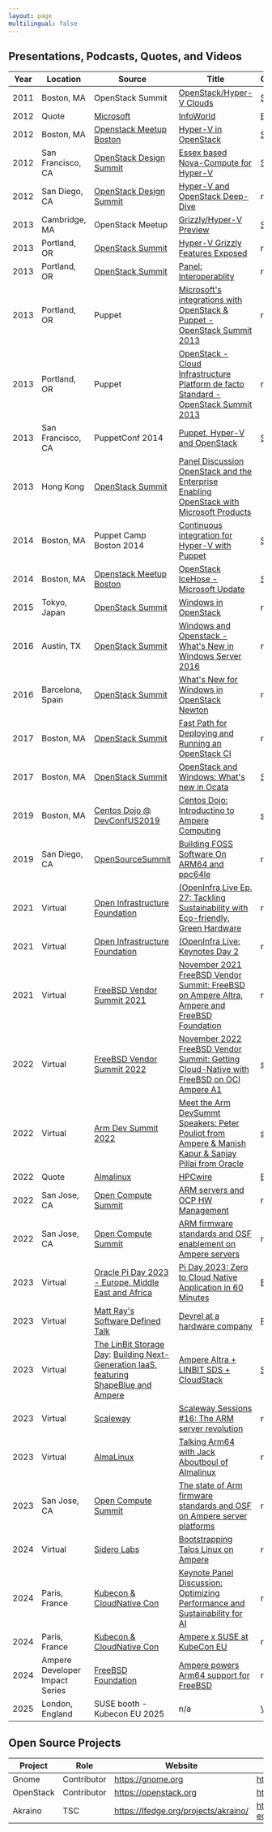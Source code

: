 ```yaml
---
layout: page
multilingual: false
---
```


## Presentations, Podcasts, Quotes, and  Videos
|Year | Location | Source | Title | Content |Video |
| ----------- | ----------- | ----------- | ----------- | ----------- | ----------- |
|2011|Boston, MA|OpenStack Summit|[OpenStack/Hyper-V Clouds](https://www.slideshare.net/slideshow/2011-essex-summit-openstackhyperv-clouds/13759984)|[Slides](https://www.slideshare.net/slideshow/2011-essex-summit-openstackhyperv-clouds/13759984)|n/a|
|2012|Quote|[Microsoft](https://microsoft.com)|[InfoWorld](https://www.infoworld.com/article/2290526/microsoft-developing-hyper-v-support-for-openstack-2.html)|[Blog](https://www.infoworld.com/article/2290526/microsoft-developing-hyper-v-support-for-openstack-2.html)|n/a|
|2012|Boston, MA|[Openstack Meetup Boston](https://www.meetup.com/openstack-boston/)|[Hyper-V in OpenStack](https://www.slideshare.net/slideshow/boston-open-stack-meetup-hyper-v-in-openstack/12972124?from_search=5#1)|[Slides](https://www.slideshare.net/slideshow/boston-open-stack-meetup-hyper-v-in-openstack/12972124?from_search=5#1)|n/a|
|2012|San Francisco, CA|[OpenStack Design Summit](https://wiki.openstack.org/wiki/Design_Summit/Folsom)|[Essex based Nova-Compute for Hyper-V](https://www.slideshare.net/slideshow/openstack-win-final/12575225?from_search=8#1)|[Slides](https://www.slideshare.net/slideshow/openstack-win-final/12575225?from_search=8#1)|n/a|
|2012|San Diego, CA|[OpenStack Design Summit](https://www.openstack.org/videos/summits/san-diego-2012/)|[Hyper-V and OpenStack Deep-Dive](https://www.openstack.org/videos/summits/san-diego-2012/hyper-v-and-openstack-deep-dive)|n/a|[Video](https://youtu.be/M1NqqTLST3s)|
|2013|Cambridge, MA|OpenStack Meetup|[Grizzly/Hyper-V Preview](https://www.slideshare.net/slideshow/open-stackbostonmeetup-20130314/17723308)|[Slides](https://www.slideshare.net/slideshow/open-stackbostonmeetup-20130314/17723308)|n/a|
|2013|Portland, OR|[OpenStack Summit](https://www.openstack.org/summit/portland-2013/)|[Hyper-V Grizzly Features Exposed](https://www.youtube.com/watch?v=cKa_QmfNpPI)|n/a|[Video](https://www.youtube.com/watch?v=cka_QmfNpPI)|
|2013|Portland, OR|[OpenStack Summit](https://www.openstack.org/summit/portland-2013/)|[Panel: Interoperablity](https://www.youtube.com/watch?v=PwWeBT3S88Q)|n/a|[Video](https://www.youtube.com/watch?v=PwWeBT3S88Q)|
|2013|Portland, OR|Puppet|[Microsoft's integrations with OpenStack & Puppet - OpenStack Summit 2013](https://www.youtube.com/watch?v=KJoQ8Mi4c8E)|n/a|[Video](https://www.youtube.com/watch?v=KJoQ8Mi4c8E)|
|2013|Portland, OR|Puppet|[OpenStack - Cloud Infrastructure Platform de facto Standard - OpenStack Summit 2013](https://www.youtube.com/watch?v=2dwf5UvZipA&t=79s)|n/a|[Video](https://www.youtube.com/watch?v=2dwf5UvZipA&t=79s)|
|2013|San Francisco, CA|PuppetConf 2014|[Puppet, Hyper-V  and OpenStack](https://www.youtube.com/watch?v=C-JvwYVfZrQ)|[Slides](https://www.slideshare.net/slideshow/using-puppet-for-deploying-hyperv-openstack-compute-nodes-puppetconf-2013/25538692?from_search=1)|[Video](https://www.youtube.com/watch?v=C-JvwYVfZrQ)|
|2013|Hong Kong|[OpenStack Summit](https://www.openstack.org/summit/openstack-summit-hong-kong-2013/)|[Panel Discussion OpenStack and the Enterprise Enabling OpenStack with Microsoft Products](https://www.youtube.com/watch?v=r59GRI81jQU)|
|2014|Boston, MA| Puppet Camp Boston 2014 | [Continuous integration for Hyper-V with Puppet](https://www.slideshare.net/slideshow/puppetcamp-boston-continuous-integration-for-hyperv-with-puppet-beginner/38224310?from_search=0)|[Slides](https://www.slideshare.net/slideshow/puppetcamp-boston-continuous-integration-for-hyperv-with-puppet-beginner/38224310?from_search=0)|n/a|
|2014|Boston, MA|[Openstack Meetup Boston](https://www.meetup.com/openstack-boston/)|[OpenStack IceHose - Microsoft Update](https://www.slideshare.net/slideshow/folsom-summit-hyperv-deep-dive/15920043?from_search=6)|[Slides](https://www.slideshare.net/slideshow/folsom-summit-hyperv-deep-dive/15920043?from_search=6)|n/a|
|2015| Tokyo, Japan |[OpenStack Summit](https://www.openstack.org/summit/tokyo-2015)|[Windows in OpenStack](https://www.youtube.com/watch?v=ObT9TBw9qo4)|n/a|[Video](https://www.youtube.com/watch?v=ObT9TBw9qo4)|
|2016|Austin, TX|[OpenStack Summit](https://www.openstack.org/summit/austin-2016/)|[Windows and Openstack - What's New in Windows Server 2016](https://www.openstack.org/videos/summits/austin-2016/windows-and-openstack-whats-new-in-windows-server-2016)|n/a|[Video](https://youtu.be/QApD3lpsFlQ)|
|2016|Barcelona, Spain|[OpenStack Summit](https://www.openstack.org/summit/barcelona-2016/)|[What's New for Windows in OpenStack Newton](https://www.openstack.org/videos/summits/barcelona-2016/whats-new-for-windows-in-openstack-newton)|n/a|[Video](https://www.youtube.com/watch?v=rjmvhlwdrTU)|
|2017|Boston, MA|[OpenStack Summit](https://www.openstack.org/summit/boston-2017/)|[Fast Path for Deploying and Running an OpenStack CI](https://www.openstack.org/videos/summits/boston-2017/fast-path-for-deploying-and-running-an-openstack-ci)|n/a|[Video](https://www.youtube.com/watch?v=grth5RguQmo)|
|2017|Boston, MA|[OpenStack Summit](https://www.openstack.org/summit/boston-2017/)|[OpenStack and Windows: What's new in Ocata](https://www.openstack.org/videos/summits/boston-2017/openstack-and-windows-whats-new-in-ocata)|[Slides](https://www.slideshare.net/slideshow/openstack-and-windows-whats-new-in-ocata/76222032?from_search=12)|[Video](https://www.youtube.com/watch?v=grth5RguQmo)|
|2019|Boston, MA|[Centos Dojo @ DevConfUS2019](https://www.youtube.com/redirect?event=video_description&redir_token=QUFFLUhqa2x3YXA3OUFiYktNQ3JvbXp2OFQ1b2NNempBUXxBQ3Jtc0ttdXA0bzRDeXdnR0pxVlBFMUVBdWdZX004ODVNRHMwS2xaQnNhZHRlU01YaXdabUZJTHRKSVd2eHo0dXZSQ0U4SnUwTDZyMENseWREX2xFM2QzWnBwQlVTb2RyczRMMGJkN2VkaG55bm93VUhTVzhtOA&q=https%3A%2F%2Fwiki.centos.org%2FEvents%2FDojo%2FDevConfUS2019&v=ZhaOpZ0joPU)|[Centos Dojo: Introductino to Ampere Computing](https://www.youtube.com/watch?v=ZhaOpZ0joPU)|[slides](https://www.youtube.com/watch?v=ZhaOpZ0joPU)|[Video](https://www.youtube.com/watch?v=ZhaOpZ0joPU)|
|2019|San Diego, CA|[OpenSourceSummit](https://events19.linuxfoundation.org/events/open-source-summit-north-america-2019/)|[Building FOSS Software On ARM64 and ppc64le](https://www.youtube.com/live/PPb7J0ejwfU)|n/a|[Video](https://www.youtube.com/live/PPb7J0ejwfU)|
|2021|Virtual|[Open Infrastructure Foundation](https://openinfra.dev/)|[(OpenInfra Live Ep. 27: Tackling Sustainability with Eco-friendly, Green Hardware](https://www.youtube.com/watch?v=4Pf1B3vW30E&t=21s)|n/a|[Video](https://www.youtube.com/watch?v=4Pf1B3vW30E&t=21s)|
|2021|Virtual|[Open Infrastructure Foundation](https://openinfra.dev/)|[(OpenInfra Live: Keynotes Day 2](https://www.youtube.com/watch?v=e-SMtkZu3co&t=9091s)|n/a|[Video](https://www.youtube.com/watch?v=e-SMtkZu3co&t=9091s)|
|2021|Virtual|[FreeBSD Vendor Summit 2021](https://freebsdfoundation.org/news-and-events/event-calendar/november-2021-freebsd-vendor-summit/)|[November 2021 FreeBSD Vendor Summit: FreeBSD on Ampere Altra, Ampere and FreeBSD Foundation](https://www.youtube.com/watch?v=czbF9wA10jY&t=20s)|n/a|[Video](https://www.youtube.com/watch?v=czbF9wA10jY&t=20s)|
|2022|Virtual|[FreeBSD Vendor Summit 2022](https://wiki.freebsd.org/DevSummit/202211)|[November 2022 FreeBSD Vendor Summit: Getting Cloud-Native with FreeBSD on OCI Ampere A1](https://www.youtube.com/watch?v=BPc_TEiUoCg)|[slides](https://amperecomputing.com/blogs/getting-cloud-native-with-freebsd-on-oci-ampere-a1-with-terraform-)|[Video](https://www.youtube.com/watch?v=3F5EnHRPCI4)|
|2022|Virtual|[Arm Dev Summit 2022](https://www.youtube.com/watch?v=3F5EnHRPCI4)|[Meet the Arm DevSummt Speakers: Peter Pouliot from Ampere & Manish Kapur & Sanjay Pillai from Oracle](https://www.youtube.com/watch?v=3F5EnHRPCI4)|[slides](https://www.youtube.com/watch?v=3F5EnHRPCI4)|[Video](https://www.youtube.com/watch?v=3F5EnHRPCI4)|
|2022|Quote|[Almalinux](https://almalinux.org/)|[HPCwire](https://www.hpcwire.com/off-the-wire/almalinux-now-available-on-oracle-cloud/)|[Blog](https://www.hpcwire.com/off-the-wire/almalinux-now-available-on-oracle-cloud/)|n/a|
|2022|San Jose, CA|[Open Compute Summit](https://www.opencompute.org/events/past-events/2022-ocp-global-summit)|[ARM servers and OCP HW Management](https://www.youtube.com/watch?v=FFD5YeLIgl8)|n/a|[Video](https://www.youtube.com/watch?v=FFD5YeLIgl8)|
|2022|San Jose, CA|[Open Compute Summit](https://www.opencompute.org/events/past-events/2022-ocp-global-summit)|[ARM firmware standards and OSF enablement on Ampere servers](https://www.youtube.com/watch?v=TLf4jAu1tKA)|n/a|[Video](https://www.youtube.com/watch?v=TLf4jAu1tKA)|
|2023|Virtual|[Oracle Pi Day 2023 - Europe, Middle East and Africa](https://blogs.oracle.com/developers/post/pi-day-2023-announcement)|[Pi Day 2023: Zero to Cloud Native Application in 60 Minutes](https://go.oracle.com/LP=134861?elqCampaignId=405434)|[Blog](https://amperecomputing.com/blogs/pi-day-2023)|[Video](https://www.youtube.com/watch?v=H4NIP68M--I)|
|2023|Virtual|[Matt Ray's Software Defined Talk](https://softwaredefinedtalk.com)|[Devrel at a hardware company](https://softwaredefinedtalk.com/405)|[Podcast](https://www.softwaredefinedtalk.com/405?t=0)|n/a|
|2023|Virtual|[The LinBit Storage Day](https://linbit.com/linbit-storage-day-linbit-sds-apache-cloudstack/): [Building Next-Generation IaaS, featuring ShapeBlue and Ampere](https://www.shapeblue.com/building-next-generation-iaas-event-roundup/)|[Ampere Altra + LINBIT SDS + CloudStack](https://www.youtube.com/watch?v=qXjVTOr07DI&t=1s)|[Slides](https://www.slideshare.net/slideshow/ampere-altra-linbit-sds-cloudstack/262133736?from_search=2)|[Video](https://www.youtube.com/watch?v=qXjVTOr07DI&t=1s)|
|2023|Virtual|[Scaleway](www.scaleway.com)|[Scaleway Sessions #16: The ARM server revolution](https://www.youtube.com/watch?v=htDv5v2M7_A)|n/a|[Video](https://www.youtube.com/watch?v=htDv5v2M7_A)|
|2023|Virtual|[AlmaLinux](https://almalinux.org)|[Talking Arm64 with Jack Aboutboul of Almalinux](https://event.on24.com/wcc/r/4286095/400C35CC5ED60BE8E5DB715586872C4F)|n/a|[Video](https://event.on24.com/wcc/r/4286095/400C35CC5ED60BE8E5DB715586872C4F)|
|2023|San Jose, CA|[Open Compute Summit](https://www.opencompute.org/events/past-events/2023-ocp-global-summit)|[The state of Arm firmware standards and OSF on Ampere server platforms](https://www.youtube.com/watch?v=qN3TFnIK-E0)|n/a|[Video](https://www.youtube.com/watch?v=qN3TFnIK-E0)|
|2024|Virtual|[Sidero Labs](https://www.siderolabs.com/)|[Bootstrapping Talos Linux on Ampere](https://www.linkedin.com/events/7199538351194992640/comments/)|n/a|[Video](https://www.linkedin.com/events/7199538351194992640/comments/)|
|2024|Paris, France|[Kubecon & CloudNative Con](https://events.linuxfoundation.org/kubecon-cloudnativecon-europe/)|[Keynote Panel Discussion: Optimizing Performance and Sustainability for AI](https://www.youtube.com/watch?v=VcMOr1DtTWM&list=PLj6h78yzYM2N8nw1YcqqKveySH6_0VnI0)|n/a|[Video](https://www.youtube.com/watch?v=VcMOr1DtTWM&list=PLj6h78yzYM2N8nw1YcqqKveySH6_0VnI0&index=7)|
|2024|Paris, France|[Kubecon & CloudNative Con](https://events.linuxfoundation.org/kubecon-cloudnativecon-europe/)|[Ampere x SUSE at KubeCon EU](https://www.youtube.com/watch?v=1Cjgrzpgu1gx)|n/a|[Video](https://www.youtube.com/watch?v=1Cjgrzpgu1g)|
|2024|Ampere Developer Impact Series|[FreeBSD Foundation](https://freebsdfoundation.org)|[Ampere powers Arm64 support for FreeBSD](https://www.youtube.com/watch?v=PB1xkYHSB6Y)|n/a|[Video](https://www.youtube.com/watch?v=PB1xkYHSB6Y))|
|2025|London, England|SUSE booth - Kubecon EU 2025|n/a|[Video](https://x.com/SUSE/status/1925506934771523787)|

## Open Source Projects
|Project      |Role        |  Website   | GitHub     |
| ----------- |----------- |----------- |----------- |
| Gnome | Contributor    | https://gnome.org  | http://github.com/gnome |
| OpenStack | Contributor| https://openstack.org    | https://github.com/openstack |
| Akraino | TSC | https://lfedge.org/projects/akraino/|https://github.com/akraino-edge-stack |
